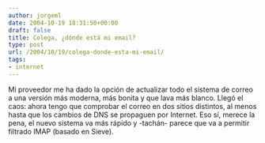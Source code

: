 ```yaml
---
author: jorgeml
date: 2004-10-19 18:31:50+00:00
draft: false
title: Colega, ¿dónde está mi email?
type: post
url: /2004/10/19/colega-donde-esta-mi-email/
tags:
- internet
---
```


Mi proveedor me ha dado la opción de actualizar todo el sistema de correo a una versión más moderna, más bonita y que lava más blanco. Llegó el caos: ahora tengo que comprobar el correo en dos sitios distintos, al menos hasta que los cambios de DNS se propaguen por Internet. Eso sí, merece la pena, el nuevo sistema va más rápido y -tachán- parece que va a permitir filtrado IMAP (basado en Sieve).
